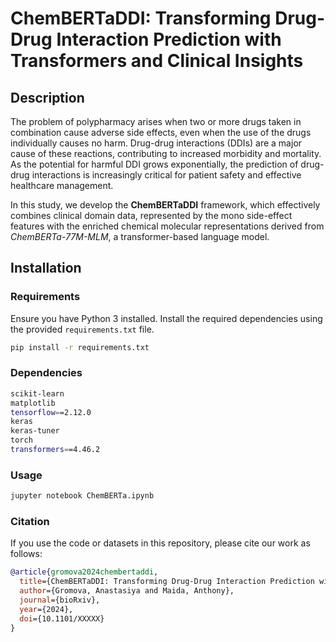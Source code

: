 # ChemBERTaDDI: Transforming Drug-Drug Interaction Prediction with Transformers and Clinical Insights

## Description
The problem of polypharmacy arises when two or more drugs taken in combination cause adverse side effects, even when the use of the drugs individually causes no harm. Drug-drug interactions (DDIs) are a major cause of these reactions, contributing to increased morbidity and mortality. As the potential for harmful DDI grows exponentially, the prediction of drug-drug interactions is increasingly critical for patient safety and effective healthcare management.

In this study, we develop the **ChemBERTaDDI** framework, which effectively combines clinical domain data, represented by the mono side-effect features with the enriched chemical molecular representations derived from *ChemBERTa-77M-MLM*, a transformer-based language model.

## Installation

### Requirements
Ensure you have Python 3 installed.
Install the required dependencies using the provided `requirements.txt` file.

```bash
pip install -r requirements.txt

```

### Dependencies
```bash
scikit-learn
matplotlib
tensorflow==2.12.0
keras
keras-tuner
torch
transformers==4.46.2
```

### Usage
```bash
jupyter notebook ChemBERTa.ipynb
```

### Citation
If you use the code or datasets in this repository, please cite our work as follows:

```bibtex
@article{gromova2024chembertaddi,
  title={ChemBERTaDDI: Transforming Drug-Drug Interaction Prediction with Transformers and Clinical Insights},
  author={Gromova, Anastasiya and Maida, Anthony},
  journal={bioRxiv},
  year={2024},
  doi={10.1101/XXXXX}
}